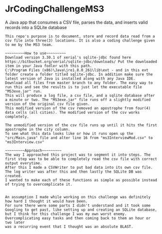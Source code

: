 # JrCodingChallengeMS3
A Java app that consumes a CSV file, parses the data, and inserts valid records into a SQLite database

~~~~~~~~~Summary~~~~~~~~~
This repo's purpose is to document, store and record data read from a csv file into three(3) locations. It is also a coding challenge given to me by the MS3 team.

~~~~~~~~~How to use~~~~~~~~~
Download version 3.30.1 of xerial's sqlite-jdbc found here https://bitbucket.org/xerial/sqlite-jdbc/downloads/ Put the downloaded item in your Java fodler with this path.
C:\Program Files (x86)\Java\jre1.8.0_261\lib\ext - and in this ext folder create a folder titled sqlite-jdbc. In addition make sure the latest version of Java is installed along with any Java IDE.
Download all files from master branch to any folder. The easy way to run this and see the results is to just let the executable file "MS3exe.jar" run. 
This will produce a log file, a csv file, and a sqlite database after a minute or two. The "MS3exe.jar" file runs off a slightly modified version of the original csv file given.
This modified version of the csv removed an apostrophe from four(4) data cells (all cities). The modified version of the csv works completely.

The unmodified version of the csv file runs up until it hits the first apostrophe in the city column. 
To see what this data looks like or how it runs open up the "src/Main.java" file and alter line 16 from "ms3InterviewMod.csv" to "ms3Interview.csv"

~~~~~~~~~Approach~~~~~~~~~
The way I approached this project was to segment it into steps. The first step was to be able to completely read the csv file with correct output everytime. 
After this I made a CSVWriter to put bad data into its own csv file. The log writer was after this and then lastly the SQLite DB was created. 
I wanted to make each of these functions as simple as possible instead of trying to overcomplicate it.


An assumption I made while working on this challenge was definitely how hard I thought it would have been. 
For sure there were some parts I didn't understand and it took some Googling to get past, like setting up and creating an SQLite database,
but I think for this challenge I was my own worst enemy. Overcomplicating easy tasks and then coming back to them an hour or two later
was a recurring event that I thought was an absolute BLAST. 



